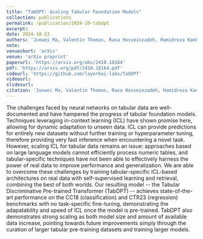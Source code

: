 ```yaml
---
title: "TabDPT: Scaling Tabular Foundation Models"
collection: publications
permalink: /publication/2024-10-tabdpt
excerpt: 
date: 2024-10-23
authors: 'Junwei Ma, Valentin Thomas, Rasa Hosseinzadeh, Hamidreza Kamkari, Alex Labach, <b>Jesse C. Cresswell<\b>, Keyvan Golestan, Guangwei Yu, Maksims Volkovs, Anthony L. Caterini'
note:
venueshort: 'arXiv'
venue: 'arXiv preprint'
paperurl: 'https://arxiv.org/abs/2410.18164'
pdf: 'https://arxiv.org/pdf/2410.18164.pdf'
codeurl: 'https://github.com/layer6ai-labs/TabDPT'
videourl:
slidesurl:
citation: 'Junwei Ma, Valentin Thomas, Rasa Hosseinzadeh, Hamidreza Kamkari, Alex Labach, Jesse C. Cresswell, Keyvan Golestan, Guangwei Yu, Maksims Volkovs, Anthony L. Caterini. TabDPT: Scaling Tabular Foundation Models. arXiv preprint 2410.18164'
---
```

The challenges faced by neural networks on tabular data are well-documented and have hampered the progress of tabular foundation models. Techniques leveraging in-context learning (ICL) have shown promise here, allowing for dynamic adaptation to unseen data. ICL can provide predictions for entirely new datasets without further training or hyperparameter tuning, therefore providing very fast inference when encountering a novel task. However, scaling ICL for tabular data remains an issue: approaches based on large language models cannot efficiently process numeric tables, and tabular-specific techniques have not been able to effectively harness the power of real data to improve performance and generalization. We are able to overcome these challenges by training tabular-specific ICL-based architectures on real data with self-supervised learning and retrieval, combining the best of both worlds. Our resulting model -- the Tabular Discriminative Pre-trained Transformer (TabDPT) -- achieves state-of-the-art performance on the CC18 (classification) and CTR23 (regression) benchmarks with no task-specific fine-tuning, demonstrating the adapatability and speed of ICL once the model is pre-trained. TabDPT also demonstrates strong scaling as both model size and amount of available data increase, pointing towards future improvements simply through the curation of larger tabular pre-training datasets and training larger models.